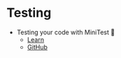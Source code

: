 # Testing
- Testing your code with MiniTest 🧪
  - [Learn](https://learn.firstdraft.com/lessons/292-minitest)
  - [GitHub](https://github.com/DPI-WE/minitest)
